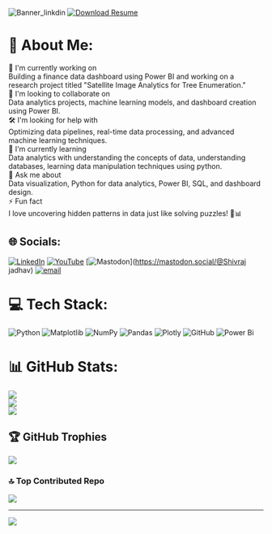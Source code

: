 ![Banner_linkdin](https://github.com/user-attachments/assets/309b14cf-5f69-47c1-a893-e0cd6068c1c2)
[![Download Resume](https://img.shields.io/badge/Download-Resume-green?style=for-the-badge)](https://github.com/Shivraj7100/Resume/blob/main/SHIVRAJ_JADHAV_Resume.pdf)



# 💫 About Me:
🚀 I'm currently working on<br>Building a finance data dashboard using Power BI and working on a research project titled "Satellite Image Analytics for Tree Enumeration."<br>🤝 I'm looking to collaborate on<br>Data analytics projects, machine learning models, and dashboard creation using Power BI.<br>🛠️ I'm looking for help with<br>Optimizing data pipelines, real-time data processing, and advanced machine learning techniques.<br>🌱 I'm currently learning<br>Data analytics with understanding the concepts of data, understanding databases, learning data manipulation techniques using python.<br>💬 Ask me about<br>Data visualization, Python for data analytics, Power BI, SQL, and dashboard design.<br>⚡ Fun fact<br>I love uncovering hidden patterns in data just like solving puzzles! 🧩📊<br>


## 🌐 Socials:
[![LinkedIn](https://img.shields.io/badge/LinkedIn-%230077B5.svg?logo=linkedin&logoColor=white)](https://linkedin.com/in/https://www.linkedin.com/in/shivraj-jadhav-959292225) [![YouTube](https://img.shields.io/badge/YouTube-%23FF0000.svg?logo=YouTube&logoColor=white)](https://youtube.com/@https://www.youtube.com/@shivtechnicaleducation9038) [![Mastodon](https://img.shields.io/badge/-MASTODON-%232B90D9?logo=mastodon&logoColor=white)](https://mastodon.social/@Shivraj jadhav) [![email](https://img.shields.io/badge/Email-D14836?logo=gmail&logoColor=white)](mailto:shivrajjadhav710@gmail.com) 

# 💻 Tech Stack:
![Python](https://img.shields.io/badge/python-3670A0?style=for-the-badge&logo=python&logoColor=ffdd54) ![Matplotlib](https://img.shields.io/badge/Matplotlib-%23ffffff.svg?style=for-the-badge&logo=Matplotlib&logoColor=black) ![NumPy](https://img.shields.io/badge/numpy-%23013243.svg?style=for-the-badge&logo=numpy&logoColor=white) ![Pandas](https://img.shields.io/badge/pandas-%23150458.svg?style=for-the-badge&logo=pandas&logoColor=white) ![Plotly](https://img.shields.io/badge/Plotly-%233F4F75.svg?style=for-the-badge&logo=plotly&logoColor=white) ![GitHub](https://img.shields.io/badge/github-%23121011.svg?style=for-the-badge&logo=github&logoColor=white) ![Power Bi](https://img.shields.io/badge/power_bi-F2C811?style=for-the-badge&logo=powerbi&logoColor=black)
# 📊 GitHub Stats:
![](https://github-readme-stats.vercel.app/api?username=shivraj7100&theme=blue_navy&hide_border=false&include_all_commits=true&count_private=true)<br/>
![](https://github-readme-streak-stats.herokuapp.com/?user=shivraj7100&theme=blue_navy&hide_border=false)<br/>
![](https://github-readme-stats.vercel.app/api/top-langs/?username=shivraj7100&theme=blue_navy&hide_border=false&include_all_commits=true&count_private=true&layout=compact)

## 🏆 GitHub Trophies
![](https://github-profile-trophy.vercel.app/?username=shivraj7100&theme=radical&no-frame=false&no-bg=true&margin-w=4)

### 🔝 Top Contributed Repo
![](https://github-contributor-stats.vercel.app/api?username=shivraj7100&limit=5&theme=dark&combine_all_yearly_contributions=true)

---
[![](https://visitcount.itsvg.in/api?id=shivraj7100&icon=0&color=0)](https://visitcount.itsvg.in)

<!-- Proudly created with GPRM ( https://gprm.itsvg.in ) -->
